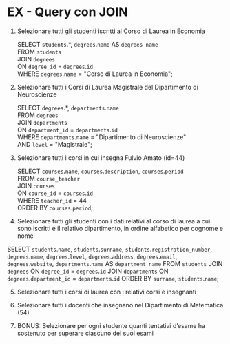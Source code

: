 # EX - Query con JOIN

1. Selezionare tutti gli studenti iscritti al Corso di Laurea in Economia  

    SELECT `students`.*, `degrees`.`name` AS `degrees_name`  
FROM `students`  
JOIN `degrees`  
ON `degree_id` = `degrees`.`id`  
WHERE `degrees`.`name` = "Corso di Laurea in Economia";  


2. Selezionare tutti i Corsi di Laurea Magistrale del Dipartimento di Neuroscienze  

    SELECT `degrees`.*, `departments`.`name`  
FROM `degrees`  
JOIN `departments`  
ON `department_id` = `departments`.`id`  
WHERE `departments`.`name` = "Dipartimento di Neuroscienze"  
AND `level` = "Magistrale";  

3. Selezionare tutti i corsi in cui insegna Fulvio Amato (id=44)  

    SELECT `courses`.`name`, `courses`.`description`, `courses`.`period`  
FROM `course_teacher`  
JOIN `courses`  
ON `course_id` = `courses`.`id`  
WHERE `teacher_id` = 44  
ORDER BY `courses`.`period`;  

4. Selezionare tutti gli studenti con i dati relativi al corso di laurea a cui sono iscritti e il
relativo dipartimento, in ordine alfabetico per cognome e nome  

SELECT `students`.`name`, `students`.`surname`, `students`.`registration_number`, `degrees`.`name`, `degrees`.`level`, `degrees`.`address`, `degrees`.`email`, `degrees`.`website`, `departments`.`name` AS `department_name`
FROM `students`
JOIN `degrees`
ON `degree_id` = `degrees`.`id`
JOIN `departments`
ON `degrees`.`department_id` = `departments`.`id`
ORDER BY `surname`, `students`.`name`;

5. Selezionare tutti i corsi di laurea con i relativi corsi e insegnanti  



6. Selezionare tutti i docenti che insegnano nel Dipartimento di Matematica (54)  



7. BONUS: Selezionare per ogni studente quanti tentativi d’esame ha sostenuto per superare ciascuno dei suoi esami  